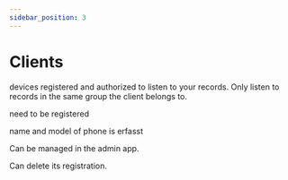 ```yaml
---
sidebar_position: 3
---
```


# Clients

devices registered and authorized to listen to your records. Only listen to records in the same group the client belongs to.

need to be registered

name and model of phone is erfasst

Can be managed in the admin app.

Can delete its registration.

<image />